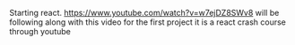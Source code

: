 Starting react.
https://www.youtube.com/watch?v=w7ejDZ8SWv8
will be following along with this video for the first project
it is a react crash course through youtube

<!--
NOTES
npx - local instead of global install
npx create-react-app {name-of-project} - creates a new directory with everything in it in current directory/folder
jsx(javascript syntax extension) is used in the app.js folder
className == class
htmlFor == for
can write js directly into jsx with {} ie const name = "something" ... <h1> hello {name} </h1>

when you send to deployment use (npm run build)
--the BUILD folder is what you want
code to run it on bassic http server ( serve -s build -p 8000)
npm start
npm run server
npm i json-server
npm i
-->
